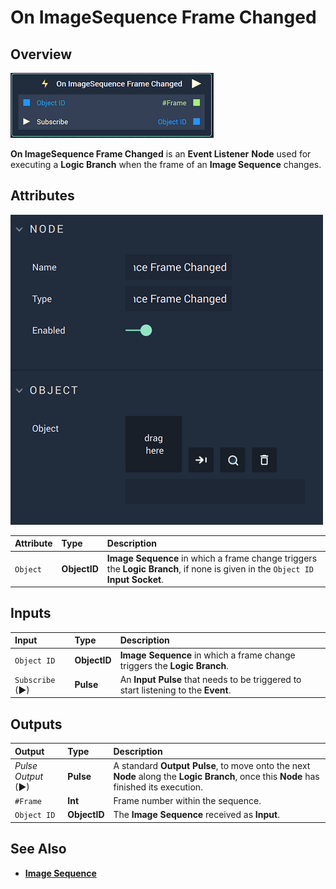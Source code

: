 # On ImageSequence Frame Changed

## Overview

![The On ImageSequence Frame Changed Node.](../../../.gitbook/assets/onimagesequenceframechangednode.png)

**On ImageSequence Frame Changed** is an **Event Listener** **Node** used for executing a **Logic Branch** when the frame of an **Image Sequence** changes.

## Attributes

![The On ImageSequence Frame Changed Node Attributes.](../../../.gitbook/assets/onimagesequenceframechangedattributes.png)

| Attribute | Type | Description |
| :--- | :--- | :--- |
| `Object` | **ObjectID** | **Image Sequence** in which a frame change triggers the **Logic Branch**, if none is given in the `Object ID` **Input Socket**. |

## Inputs

| Input | Type | Description |
| :--- | :--- | :--- |
| `Object ID` | **ObjectID** | **Image Sequence** in which a frame change triggers the **Logic Branch**. |
| `Subscribe` (►)|**Pulse** | An **Input Pulse** that needs to be triggered to start listening to the **Event**. |


## Outputs

| Output | Type | Description |
| :--- | :--- | :--- |
| _Pulse Output_ \(►\) | **Pulse** | A standard **Output Pulse**, to move onto the next **Node** along the **Logic Branch**, once this **Node** has finished its execution. |
| `#Frame` | **Int** | Frame number within the sequence. |
| `Object ID` | **ObjectID** | The **Image Sequence** received as **Input**. | 

## See Also

* [**Image Sequence**](./)

